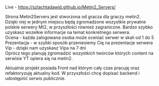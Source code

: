 Live - https://szlachtadawid.github.io/Metin2_Servers/ <br>

Strona Metin2Servers jest stworzona od gracza dla graczy metin2. <br>
Dzięki niej w jednym miejscu będą zgromadzone wszystkie prywatne polskie serwery Mt2, w przyszłości również zagraniczne. Bardzo szybko uzyskasz wszelkie informacje na temat konkretnego serwera. <br>
Ocena - każda zalogowana osoba może oceniać serwer w skali od 1 do 5 <br>
Prezentacja - w szybki sposób przeniesiemy Cię na prezentacje serwera <br>
Vip - dzięki nam uzyskasz Vipa na 7 dni <br>
Oprócz tego planuję zgromadzić wszystkich twórców których content na serwisie YT opiera się na metin2.  <br>

Aktualnie projekt posiada Front nad którym cały czas pracuję oraz refaktoryzuję aktualny kod. W przyszłości chcę dopisać backend i udostępnić serwis publicznie. 